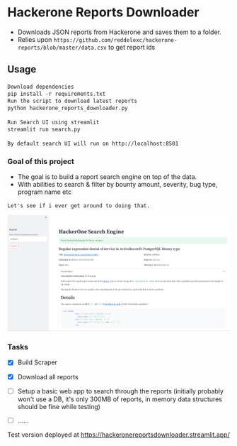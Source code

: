# Hackerone Reports Downloader
- Downloads JSON reports from Hackerone and saves them to a folder.
- Relies upon `https://github.com/reddelexc/hackerone-reports/blob/master/data.csv` to get report ids

## Usage
```
Download dependencies
pip install -r requirements.txt
Run the script to download latest reports
python hackerone_reports_downloader.py

Run Search UI using streamlit
streamlit run search.py

By default search UI will run on http://localhost:8501
```

### Goal of this project
- The goal is to build a report search engine on top of the data. 
- With abilities to search & filter by bounty amount, severity, bug type, program name etc
```
Let's see if i ever get around to doing that.
```

![Screenshot](docs/img/screenshot.png)


### Tasks
- [X] Build Scraper
- [X] Download all reports
- [ ] Setup a basic web app to search through the reports (initially probably won't use a DB, it's only 300MB of reports, in memory data structures should be fine while testing)
- [ ] ......


Test version deployed at https://hackeronereportsdownloader.streamlit.app/